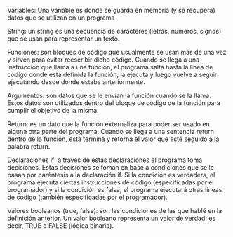 Variables: Una variable es donde se guarda en memoria (y se recupera) datos que se utilizan en un programa

String: un string es una secuencia de caracteres (letras, números, signos) que se usan para representar un texto.

Funciones: son bloques de código que usualmente se usan más de una vez y sirven para evitar reescribir dicho código. Cuando se llega a una instrucción que llama a una función, el programa salta hasta la línea de código donde está definida la función, la ejecuta y luego vuelve a seguir ejecutando desde donde estaba anteriormente.

Argumentos: son datos que se le envían la función cuando se la llama. Estos datos son utilizados dentro del bloque de código de la función para cumplir el objetivo de la misma.

Return: es un dato que la función externaliza para poder ser usado en alguna otra parte del programa. Cuando se llega a una sentencia return dentro de la función, esta termina y retorna el valor que esté seguido a la palabra return.

Declaraciones if: a través de estas declaraciones el programa toma decisiones. Estas decisiones se toman en base a condiciones que se le pasan por paréntesis a la declaración if. Si la condición es verdadera, el programa ejecuta ciertas instrucciones de código (especificadas por el programador) y si la condición es falsa, el programa ejecutará otras líneas de código (también especificadas por el programador).

Valores booleanos (true, false): son las condiciones de las que hablé en la definición anterior. Un valor booleano representa un valor de verdad; es decir, TRUE o FALSE (lógica binaria).
